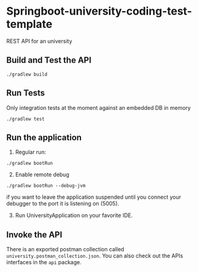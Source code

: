 # Springboot-university-coding-test-template

REST API for an university

## Build and Test the API

```
./gradlew build
```

## Run Tests

Only integration tests at the moment against an embedded DB in memory

```
./gradlew test
```

## Run the application

1. Regular run:

```
./gradlew bootRun
```

2. Enable remote debug

```
./gradlew bootRun --debug-jvm
```

if you want to leave the application suspended until you connect your debugger to the port it is listening on (5005).

3. Run UniversityApplication on your favorite IDE.

## Invoke the API

There is an exported postman collection called `university.postman_collection.json`. You can also check out the APIs
interfaces in the `api` package.